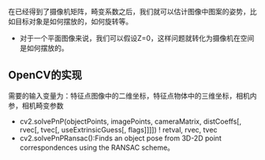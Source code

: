 在已经得到了摄像机矩阵，畸变系数之后，我们就可以估计图像中图案的姿势，比如目标对象是如何摆放的，如何旋转等。
- 对于一个平面图像来说，我们可以假设Z=0，这样问题就转化为摄像机在空间是如何摆放的。



## OpenCV的实现
需要的输入变量为：特征点图像中的二维坐标，特征点物体中的三维坐标，相机内参，相机畸变参数
- cv2.solvePnP(objectPoints, imagePoints, cameraMatrix, distCoeffs[, rvec[, tvec[, useExtrinsicGuess[, flags]]]]) ! retval, rvec, tvec
- cv2.solvePnPRansac():Finds an object pose from 3D-2D point correspondences using the RANSAC scheme。
